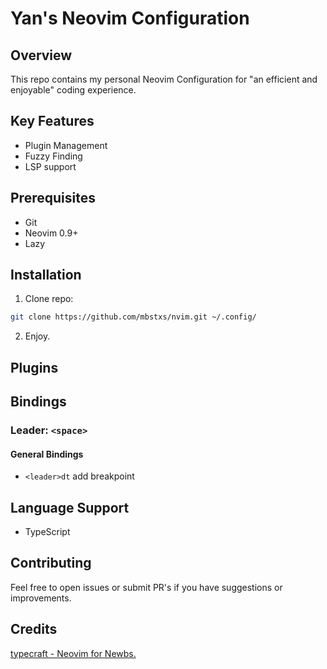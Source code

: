 
# Yan's Neovim Configuration

## Overview

This repo contains my personal Neovim Configuration for "an efficient and enjoyable" coding experience.

## Key Features

- Plugin Management
- Fuzzy Finding
- LSP support

## Prerequisites

- Git
- Neovim 0.9+
- Lazy

## Installation

1. Clone repo:

```bash
git clone https://github.com/mbstxs/nvim.git ~/.config/
```

[//]: <> (2. Install plugins:)

[//]: <> (3. Copy the repo to nvim folder)

2. Enjoy.

## Plugins

## Bindings

### Leader: `<space>`

#### General Bindings
- `<leader>dt` add breakpoint

[//]: <> (- `<leader>dc`)

## Language Support

[//]: <> (Python)
- TypeScript


## Contributing

Feel free to open issues or submit PR's if you have suggestions or improvements.

## Credits

[typecraft - Neovim for Newbs.](https://youtube.com/playlist?list=PLsz00TDipIffreIaUNk64KxTIkQaGguqn&si=4w2QMxbsiUOm7akd)


